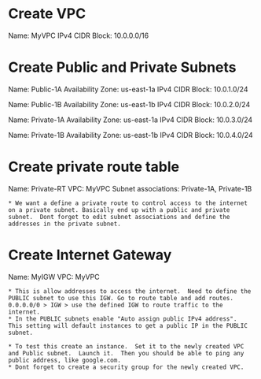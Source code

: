 # Create VPC
Name: MyVPC
IPv4 CIDR Block: 10.0.0.0/16

# Create Public and Private Subnets

Name: Public-1A
Availability Zone: us-east-1a
IPv4 CIDR Block: 10.0.1.0/24

Name: Public-1B
Availability Zone: us-east-1b
IPv4 CIDR Block: 10.0.2.0/24

Name: Private-1A
Availability Zone: us-east-1a
IPv4 CIDR Block: 10.0.3.0/24

Name: Private-1B
Availability Zone: us-east-1b
IPv4 CIDR Block: 10.0.4.0/24

# Create private route table

Name: Private-RT
VPC: MyVPC
Subnet associations: Private-1A, Private-1B

    * We want a define a private route to control access to the internet on a private subnet. Basically end up with a public and private subnet.  Dont forget to edit subnet associations and define the addresses in the private subnet. 

# Create Internet Gateway

Name: MyIGW
VPC: MyVPC

    * This is allow addresses to access the internet.  Need to define the PUBLIC subnet to use this IGW. Go to route table and add routes. 0.0.0.0/0 > IGW > use the defined IGW to route traffic to the internet. 
    * In the PUBLIC subnets enable "Auto assign public IPv4 address".  This setting will default instances to get a public IP in the PUBLIC subnet. 

    * To test this create an instance.  Set it to the newly created VPC and Public subnet.  Launch it.  Then you should be able to ping any public address, like google.com.  
    * Dont forget to create a security group for the newly created VPC. 